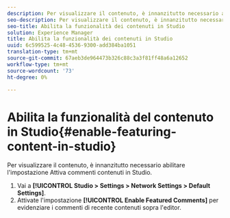 ```yaml
---
description: Per visualizzare il contenuto, è innanzitutto necessario abilitare l'impostazione Attiva commenti contenuti in Studio.
seo-description: Per visualizzare il contenuto, è innanzitutto necessario abilitare l'impostazione Attiva commenti contenuti in Studio.
seo-title: Abilita la funzionalità dei contenuti in Studio
solution: Experience Manager
title: Abilita la funzionalità dei contenuti in Studio
uuid: 6c599525-4c48-4536-9300-add384ba1051
translation-type: tm+mt
source-git-commit: 67aeb3de964473b326c88c3a3f81ff48a6a12652
workflow-type: tm+mt
source-wordcount: '73'
ht-degree: 0%

---
```



# Abilita la funzionalità del contenuto in Studio{#enable-featuring-content-in-studio}

Per visualizzare il contenuto, è innanzitutto necessario abilitare l&#39;impostazione Attiva commenti contenuti in Studio.

1. Vai a **[!UICONTROL Studio > Settings > Network Settings > Default Settings]**.
1. Attivate l&#39;impostazione **[!UICONTROL Enable Featured Comments]** per evidenziare i commenti di recente contenuti sopra l&#39;editor.
